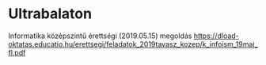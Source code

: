 # Ultrabalaton 
Informatika középszintű érettségi (2019.05.15) megoldás
https://dload-oktatas.educatio.hu/erettsegi/feladatok_2019tavasz_kozep/k_infoism_19maj_fl.pdf
